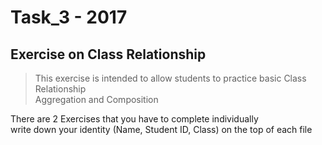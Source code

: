 # Task_3 - 2017
## Exercise on Class Relationship
> This exercise is intended to allow students to practice basic Class Relationship
<br> Aggregation and Composition

There are 2 Exercises that you have to complete individually<br>
write down your identity (Name, Student ID, Class) on the top of each file

